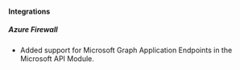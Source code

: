 
#### Integrations

##### Azure Firewall

- Added support for Microsoft Graph Application Endpoints in the Microsoft API Module.